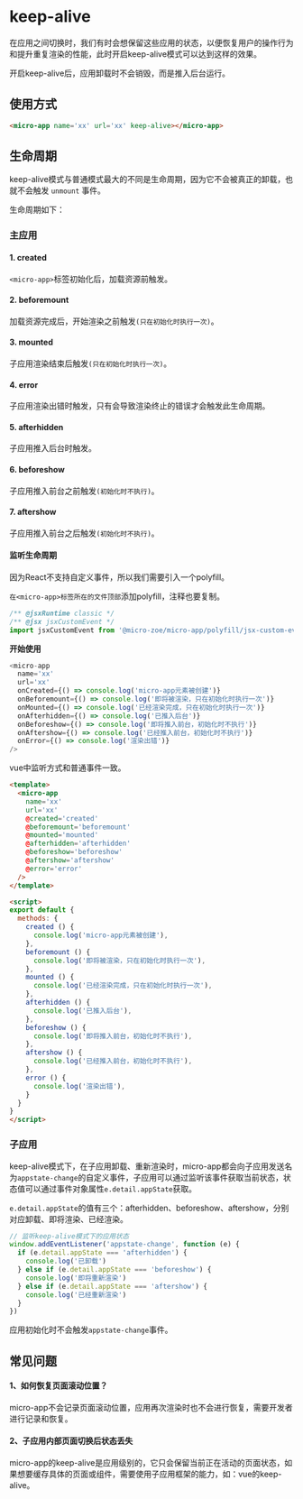 # keep-alive

在应用之间切换时，我们有时会想保留这些应用的状态，以便恢复用户的操作行为和提升重复渲染的性能，此时开启keep-alive模式可以达到这样的效果。

开启keep-alive后，应用卸载时不会销毁，而是推入后台运行。

## 使用方式
```html
<micro-app name='xx' url='xx' keep-alive></micro-app>
```

## 生命周期
keep-alive模式与普通模式最大的不同是生命周期，因为它不会被真正的卸载，也就不会触发 `unmount` 事件。

生命周期如下：

### 主应用

#### 1. created
`<micro-app>`标签初始化后，加载资源前触发。

#### 2. beforemount
加载资源完成后，开始渲染之前触发`(只在初始化时执行一次)`。

#### 3. mounted
子应用渲染结束后触发`(只在初始化时执行一次)`。

#### 4. error
子应用渲染出错时触发，只有会导致渲染终止的错误才会触发此生命周期。

#### 5. afterhidden
子应用推入后台时触发。

#### 6. beforeshow
子应用推入前台之前触发`(初始化时不执行)`。

#### 7. aftershow
子应用推入前台之后触发`(初始化时不执行)`。


#### 监听生命周期

<Tabs>
  <TabPanel title='React'>
  
因为React不支持自定义事件，所以我们需要引入一个polyfill。

`在<micro-app>标签所在的文件顶部`添加polyfill，注释也要复制。
```js
/** @jsxRuntime classic */
/** @jsx jsxCustomEvent */
import jsxCustomEvent from '@micro-zoe/micro-app/polyfill/jsx-custom-event'
```

**开始使用**
```js
<micro-app
  name='xx'
  url='xx'
  onCreated={() => console.log('micro-app元素被创建')}
  onBeforemount={() => console.log('即将被渲染，只在初始化时执行一次')}
  onMounted={() => console.log('已经渲染完成，只在初始化时执行一次')}
  onAfterhidden={() => console.log('已推入后台')}
  onBeforeshow={() => console.log('即将推入前台，初始化时不执行')}
  onAftershow={() => console.log('已经推入前台，初始化时不执行')}
  onError={() => console.log('渲染出错')}
/>
```

  </TabPanel>
  <TabPanel title='Vue'>
  
vue中监听方式和普通事件一致。
```html
<template>
  <micro-app
    name='xx'
    url='xx'
    @created='created'
    @beforemount='beforemount'
    @mounted='mounted'
    @afterhidden='afterhidden'
    @beforeshow='beforeshow'
    @aftershow='aftershow'
    @error='error'
  />
</template>

<script>
export default {
  methods: {
    created () {
      console.log('micro-app元素被创建'),
    },
    beforemount () {
      console.log('即将被渲染，只在初始化时执行一次'),
    },
    mounted () {
      console.log('已经渲染完成，只在初始化时执行一次'),
    },
    afterhidden () {
      console.log('已推入后台'),
    },
    beforeshow () {
      console.log('即将推入前台，初始化时不执行'),
    },
    aftershow () {
      console.log('已经推入前台，初始化时不执行'),
    },
    error () {
      console.log('渲染出错'),
    }
  }
}
</script>
```  
  
  </TabPanel>
</Tabs>


### 子应用
keep-alive模式下，在子应用卸载、重新渲染时，micro-app都会向子应用发送名为`appstate-change`的自定义事件，子应用可以通过监听该事件获取当前状态，状态值可以通过事件对象属性`e.detail.appState`获取。

`e.detail.appState`的值有三个：afterhidden、beforeshow、aftershow，分别对应卸载、即将渲染、已经渲染。

```js
// 监听keep-alive模式下的应用状态
window.addEventListener('appstate-change', function (e) {
  if (e.detail.appState === 'afterhidden') {
    console.log('已卸载')
  } else if (e.detail.appState === 'beforeshow') {
    console.log('即将重新渲染')
  } else if (e.detail.appState === 'aftershow') {
    console.log('已经重新渲染')
  }
})
```

应用初始化时不会触发`appstate-change`事件。


## 常见问题
#### 1、如何恢复页面滚动位置？
micro-app不会记录页面滚动位置，应用再次渲染时也不会进行恢复，需要开发者进行记录和恢复。

#### 2、子应用内部页面切换后状态丢失
micro-app的keep-alive是应用级别的，它只会保留当前正在活动的页面状态，如果想要缓存具体的页面或组件，需要使用子应用框架的能力，如：vue的keep-alive。
